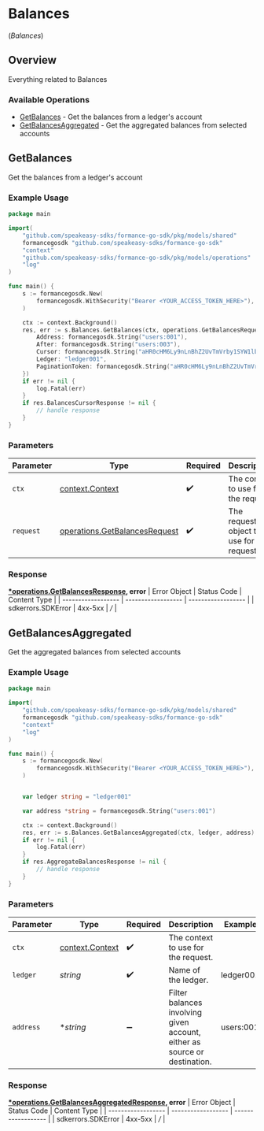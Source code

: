# Balances
(*Balances*)

## Overview

Everything related to Balances

### Available Operations

* [GetBalances](#getbalances) - Get the balances from a ledger's account
* [GetBalancesAggregated](#getbalancesaggregated) - Get the aggregated balances from selected accounts

## GetBalances

Get the balances from a ledger's account

### Example Usage

```go
package main

import(
	"github.com/speakeasy-sdks/formance-go-sdk/pkg/models/shared"
	formancegosdk "github.com/speakeasy-sdks/formance-go-sdk"
	"context"
	"github.com/speakeasy-sdks/formance-go-sdk/pkg/models/operations"
	"log"
)

func main() {
    s := formancegosdk.New(
        formancegosdk.WithSecurity("Bearer <YOUR_ACCESS_TOKEN_HERE>"),
    )

    ctx := context.Background()
    res, err := s.Balances.GetBalances(ctx, operations.GetBalancesRequest{
        Address: formancegosdk.String("users:001"),
        After: formancegosdk.String("users:003"),
        Cursor: formancegosdk.String("aHR0cHM6Ly9nLnBhZ2UvTmVrby1SYW1lbj9zaGFyZQ=="),
        Ledger: "ledger001",
        PaginationToken: formancegosdk.String("aHR0cHM6Ly9nLnBhZ2UvTmVrby1SYW1lbj9zaGFyZQ=="),
    })
    if err != nil {
        log.Fatal(err)
    }
    if res.BalancesCursorResponse != nil {
        // handle response
    }
}
```

### Parameters

| Parameter                                                                          | Type                                                                               | Required                                                                           | Description                                                                        |
| ---------------------------------------------------------------------------------- | ---------------------------------------------------------------------------------- | ---------------------------------------------------------------------------------- | ---------------------------------------------------------------------------------- |
| `ctx`                                                                              | [context.Context](https://pkg.go.dev/context#Context)                              | :heavy_check_mark:                                                                 | The context to use for the request.                                                |
| `request`                                                                          | [operations.GetBalancesRequest](../../pkg/models/operations/getbalancesrequest.md) | :heavy_check_mark:                                                                 | The request object to use for the request.                                         |


### Response

**[*operations.GetBalancesResponse](../../pkg/models/operations/getbalancesresponse.md), error**
| Error Object       | Status Code        | Content Type       |
| ------------------ | ------------------ | ------------------ |
| sdkerrors.SDKError | 4xx-5xx            | */*                |

## GetBalancesAggregated

Get the aggregated balances from selected accounts

### Example Usage

```go
package main

import(
	"github.com/speakeasy-sdks/formance-go-sdk/pkg/models/shared"
	formancegosdk "github.com/speakeasy-sdks/formance-go-sdk"
	"context"
	"log"
)

func main() {
    s := formancegosdk.New(
        formancegosdk.WithSecurity("Bearer <YOUR_ACCESS_TOKEN_HERE>"),
    )


    var ledger string = "ledger001"

    var address *string = formancegosdk.String("users:001")

    ctx := context.Background()
    res, err := s.Balances.GetBalancesAggregated(ctx, ledger, address)
    if err != nil {
        log.Fatal(err)
    }
    if res.AggregateBalancesResponse != nil {
        // handle response
    }
}
```

### Parameters

| Parameter                                                                 | Type                                                                      | Required                                                                  | Description                                                               | Example                                                                   |
| ------------------------------------------------------------------------- | ------------------------------------------------------------------------- | ------------------------------------------------------------------------- | ------------------------------------------------------------------------- | ------------------------------------------------------------------------- |
| `ctx`                                                                     | [context.Context](https://pkg.go.dev/context#Context)                     | :heavy_check_mark:                                                        | The context to use for the request.                                       |                                                                           |
| `ledger`                                                                  | *string*                                                                  | :heavy_check_mark:                                                        | Name of the ledger.                                                       | ledger001                                                                 |
| `address`                                                                 | **string*                                                                 | :heavy_minus_sign:                                                        | Filter balances involving given account, either as source or destination. | users:001                                                                 |


### Response

**[*operations.GetBalancesAggregatedResponse](../../pkg/models/operations/getbalancesaggregatedresponse.md), error**
| Error Object       | Status Code        | Content Type       |
| ------------------ | ------------------ | ------------------ |
| sdkerrors.SDKError | 4xx-5xx            | */*                |
